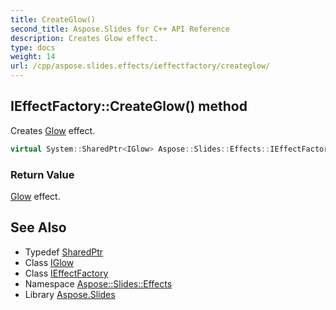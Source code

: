 ```yaml
---
title: CreateGlow()
second_title: Aspose.Slides for C++ API Reference
description: Creates Glow effect.
type: docs
weight: 14
url: /cpp/aspose.slides.effects/ieffectfactory/createglow/
---
```

## IEffectFactory::CreateGlow() method


Creates [Glow](../../glow/) effect.

```cpp
virtual System::SharedPtr<IGlow> Aspose::Slides::Effects::IEffectFactory::CreateGlow()=0
```


### Return Value

[Glow](../../glow/) effect.

## See Also

* Typedef [SharedPtr](../../system/sharedptr/)
* Class [IGlow](../iglow/)
* Class [IEffectFactory](./)
* Namespace [Aspose::Slides::Effects](../)
* Library [Aspose.Slides](../../)